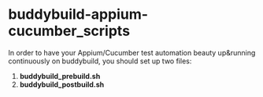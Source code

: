 # buddybuild-appium-cucumber_scripts

In order to have your Appium/Cucumber test automation beauty up&running continuously on buddybuild, you should set up two files:

1. **buddybuild_prebuild.sh**
2. **buddybuild_postbuild.sh**


